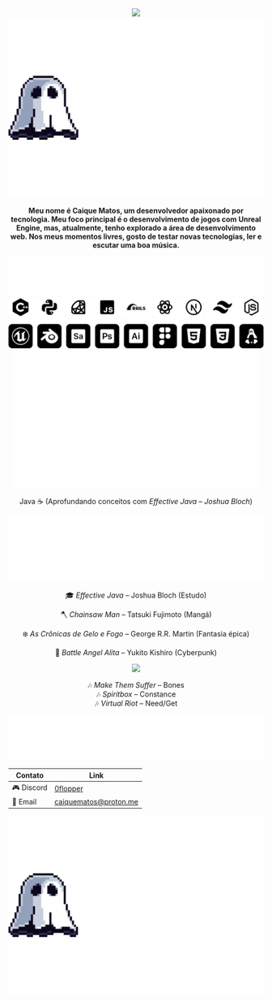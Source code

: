 <div align="center">
<img src="img/hero_banner.svg">

<img src="img/ghost.svg">

<p><b>Meu nome é Caique Matos, um desenvolvedor apaixonado por tecnologia. Meu foco principal é o desenvolvimento de jogos com Unreal Engine, mas, atualmente, tenho explorado a área de desenvolvimento web. Nos meus momentos livres, gosto de testar novas tecnologias, ler e escutar uma boa música.</b></p>

<img src="img/tech_stacks.svg">

<img src="img/estudando.svg" >

<p>Java ☕ (Aprofundando conceitos com <i>Effective Java – Joshua Bloch</i>)</p>

<img src="img/leituras.svg">
<p>🎓 <i>Effective Java</i> – Joshua Bloch (Estudo)</p>
<p>🪓 <i>Chainsaw Man</i> – Tatsuki Fujimoto (Mangá)</p>
<p>❄️ <i>As Crônicas de Gelo e Fogo</i> – George R.R. Martin (Fantasia épica)</p>
<p>🤖 <i>Battle Angel Alita</i> – Yukito Kishiro (Cyberpunk)</p>
</p>

<img src="img/ouvindo.svg" >

🎶 *Make Them Suffer* – Bones  
🎶 *Spiritbox* – Constance  
🎶 *Virtual Riot* – Need/Get  

<img src="img/sqti.svg">

| Contato       | Link                      |
| ------------- | -------------------------- |
| 🎮 Discord    | [0flopper](https://discord.com/users/0flopper) |
| 📧 Email      | [caiquematos@proton.me](mailto:caiquematos@proton.me) |

<img src="img/Booye.svg" >
</div>
